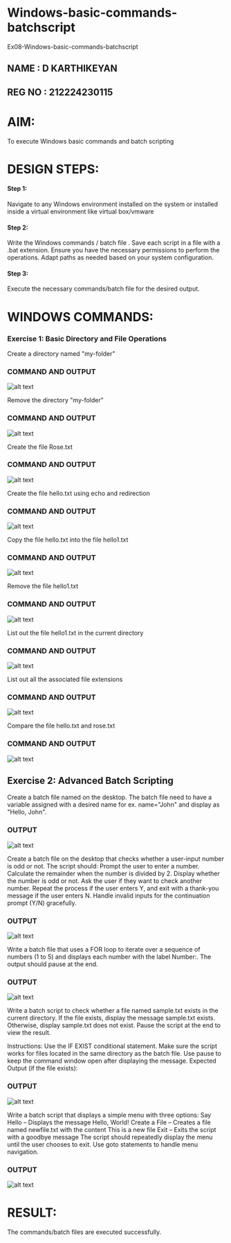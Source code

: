 # Windows-basic-commands-batchscript
Ex08-Windows-basic-commands-batchscript

## NAME : D KARTHIKEYAN
## REG NO : 212224230115


# AIM:
To execute Windows basic commands and batch scripting

# DESIGN STEPS:

#### Step 1:

Navigate to any Windows environment installed on the system or installed inside a virtual environment like virtual box/vmware 

#### Step 2:

Write the Windows commands / batch file . Save each script in a file with a .bat extension. Ensure you have the necessary permissions to perform the operations. Adapt paths as needed based on your system configuration.
#### Step 3:

Execute the necessary commands/batch file for the desired output. 




# WINDOWS COMMANDS:
### Exercise 1: Basic Directory and File Operations

Create a directory named "my-folder"
### COMMAND AND OUTPUT

![alt text](<img/1 mkdir.png>)

Remove the directory "my-folder"
### COMMAND AND OUTPUT

![alt text](<img/2 rmdir.png>)

Create the file Rose.txt
### COMMAND AND OUTPUT

![alt text](<img/3 rose.png>)

Create the file hello.txt using echo and redirection
### COMMAND AND OUTPUT

![alt text](<img/4 hello.png>)

Copy the file hello.txt into the file hello1.txt
### COMMAND AND OUTPUT

![alt text](<img/5 hello1.png>)

Remove the file hello1.txt
### COMMAND AND OUTPUT

![alt text](<img/6 remove.png>)

List out the file hello1.txt in the current directory
### COMMAND AND OUTPUT

![alt text](<img/7 list.png>)


List out all the associated file extensions 
### COMMAND AND OUTPUT

![alt text](<img/8 list.png>)

Compare the file hello.txt and rose.txt
### COMMAND AND OUTPUT

![alt text](<img/9 rose.png>)

## Exercise 2: Advanced Batch Scripting
Create a batch file named on the desktop. The batch file need to have a variable assigned with a desired name for ex. name="John" and display as "Hello, John".

### OUTPUT

![alt text](<img/10 bat.png>)


Create a batch file  on the desktop that checks whether a user-input number is odd or not. The script should:
Prompt the user to enter a number.
Calculate the remainder when the number is divided by 2.
Display whether the number is odd or not.
Ask the user if they want to check another number.
Repeat the process if the user enters Y, and exit with a thank-you message if the user enters N.
Handle invalid inputs for the continuation prompt (Y/N) gracefully.

### OUTPUT

![alt text](<img/11 bat.png>)


Write a batch file that uses a FOR loop to iterate over a sequence of numbers (1 to 5) and displays each number with the label Number:. The output should pause at the end.

### OUTPUT

![alt text](<img/12 bat.png>)


Write a batch script to check whether a file named sample.txt exists in the current directory. If the file exists, display the message sample.txt exists. Otherwise, display sample.txt does not exist. Pause the script at the end to view the result.

Instructions:
Use the IF EXIST conditional statement.
Make sure the script works for files located in the same directory as the batch file.
Use pause to keep the command window open after displaying the message.
Expected Output (if the file exists):

### OUTPUT

![alt text](<img/13 bat.png>)


Write a batch script that displays a simple menu with three options:
Say Hello – Displays the message Hello, World!
Create a File – Creates a file named newfile.txt with the content This is a new file
Exit – Exits the script with a goodbye message
The script should repeatedly display the menu until the user chooses to exit. Use goto statements to handle menu navigation.


### OUTPUT

![alt text](<img/14 bat.png>)


# RESULT:
The commands/batch files are executed successfully.
